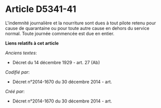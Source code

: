 # Article D5341-41

L'indemnité journalière et la nourriture sont dues à tout pilote retenu pour cause de quarantaine ou pour toute autre cause
en dehors du service normal. Toute journée commencée est due en entier.

**Liens relatifs à cet article**

_Anciens textes_:

  - Décret du 14 décembre 1929 - art. 27 (Ab)

_Codifié par_:

  - Décret n°2014-1670 du 30 décembre 2014 - art.

_Créé par_:

  - Décret n°2014-1670 du 30 décembre 2014 - art.
